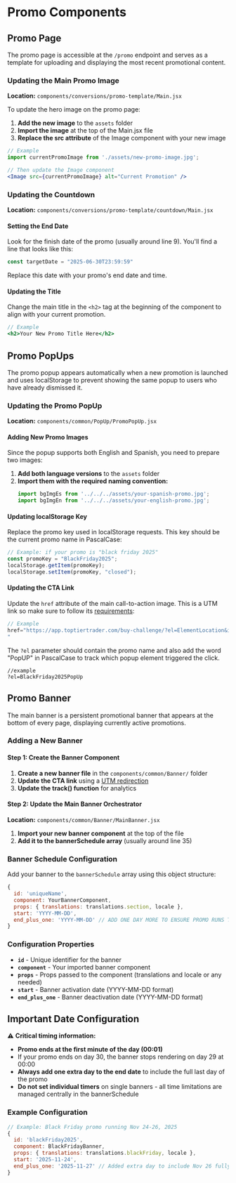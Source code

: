 # Promo Components

## Promo Page

The promo page is accessible at the `/promo` endpoint and serves as a template for uploading and displaying the most recent promotional content.

### Updating the Main Promo Image

**Location:** `components/conversions/promo-template/Main.jsx`

To update the hero image on the promo page:

1. **Add the new image** to the `assets` folder
2. **Import the image** at the top of the Main.jsx file
3. **Replace the src attribute** of the Image component with your new image

```jsx
// Example
import currentPromoImage from './assets/new-promo-image.jpg';

// Then update the Image component
<Image src={currentPromoImage} alt="Current Promotion" />
```

### Updating the Countdown

**Location:** `components/conversions/promo-template/countdown/Main.jsx`

#### Setting the End Date

Look for the finish date of the promo (usually around line 9). You'll find a line that looks like this:

```jsx
const targetDate = "2025-06-30T23:59:59"
```

Replace this date with your promo's end date and time.

#### Updating the Title

Change the main title in the `<h2>` tag at the beginning of the component to align with your current promotion.

```jsx
// Example
<h2>Your New Promo Title Here</h2>
```

## Promo PopUps

The promo popup appears automatically when a new promotion is launched and uses localStorage to prevent showing the same popup to users who have already dismissed it.

### Updating the Promo PopUp

**Location:** `components/common/PopUp/PromoPopUp.jsx`

#### Adding New Promo Images

Since the popup supports both English and Spanish, you need to prepare two images:

1. **Add both language versions** to the `assets` folder
2. **Import them with the required naming convention:**
   ```jsx
   import bgImgEs from '../../../assets/your-spanish-promo.jpg';
   import bgImgEn from '../../../assets/your-english-promo.jpg';
   ```

#### Updating localStorage Key

Replace the promo key used in localStorage requests. This key should be the current promo name in PascalCase:

```jsx
// Example: if your promo is "black friday 2025"
const promoKey = "BlackFriday2025";
localStorage.getItem(promoKey);
localStorage.setItem(promoKey, "closed");
```

#### Updating the CTA Link

Update the `href` attribute of the main call-to-action image. This is a UTM link so make sure to follow its [requirements](#utm-redirections):

```jsx
// Example
href="https://app.toptiertrader.com/buy-challenge/?el=ElementLocation&id=challengeId&addons=addonName&promo=promoName
"
```

The `?el` parameter should contain the promo name and also add the word "PopUP" in PascalCase to track which popup element triggered the click.
```
//example
?el=BlackFriday2025PopUp
```

## Promo Banner

The main banner is a persistent promotional banner that appears at the bottom of every page, displaying currently active promotions.

### Adding a New Banner

#### Step 1: Create the Banner Component

1. **Create a new banner file** in the `components/common/Banner/` folder
2. **Update the CTA link** using a [UTM redirection](#utm-redirections)
3. **Update the track() function** for analytics

#### Step 2: Update the Main Banner Orchestrator

**Location:** `components/common/Banner/MainBanner.jsx`

1. **Import your new banner component** at the top of the file
2. **Add it to the bannerSchedule array** (usually around line 35)

### Banner Schedule Configuration

Add your banner to the `bannerSchedule` array using this object structure:

```jsx
{
  id: 'uniqueName',
  component: YourBannerComponent,
  props: { translations: translations.section, locale },
  start: 'YYYY-MM-DD',
  end_plus_one: 'YYYY-MM-DD' // ADD ONE DAY MORE TO ENSURE PROMO RUNS THE ENTIRE LAST DAY
}
```

### Configuration Properties

- **`id`** - Unique identifier for the banner
- **`component`** - Your imported banner component
- **`props`** - Props passed to the component (translations and locale or any needed)
- **`start`** - Banner activation date (YYYY-MM-DD format)
- **`end_plus_one`** - Banner deactivation date (YYYY-MM-DD format)

## Important Date Configuration

⚠️ **Critical timing information:**

- **Promo ends at the first minute of the day (00:01)**
- If your promo ends on day 30, the banner stops rendering on day 29 at 00:00
- **Always add one extra day to the end date** to include the full last day of the promo
- **Do not set individual timers** on single banners - all time limitations are managed centrally in the bannerSchedule

### Example Configuration

```jsx
// Example: Black Friday promo running Nov 24-26, 2025
{
  id: 'blackFriday2025',
  component: BlackFridayBanner,
  props: { translations: translations.blackFriday, locale },
  start: '2025-11-24',
  end_plus_one: '2025-11-27' // Added extra day to include Nov 26 fully
}
```